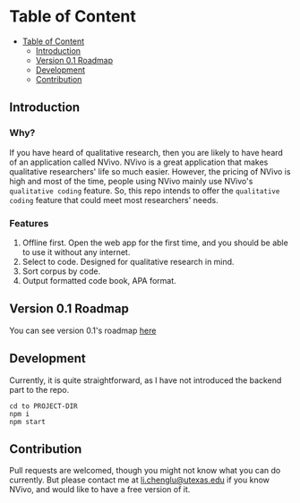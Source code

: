 # Table of Content

<!-- TOC -->

- [Table of Content](#table-of-content)
  - [Introduction](#introduction)
  - [Version 0.1 Roadmap](#version-01-roadmap)
  - [Development](#development)
  - [Contribution](#contribution)

<!-- /TOC -->

## Introduction

### Why?

If you have heard of qualitative research, then you are likely to have heard of an application called NVivo. NVivo is a great application that makes qualitative researchers' life so much easier. However, the pricing of NVivo is high and most of the time, people using NVivo mainly use NVivo's `qualitative coding` feature. So, this repo intends to offer the `qualitative coding` feature that could meet most researchers' needs.

### Features

1. Offline first. Open the web app for the first time, and you should be able to use it without any internet.
2. Select to code. Designed for qualitative research in mind.
3. Sort corpus by code.
4. Output formatted code book, APA format.

## Version 0.1 Roadmap

You can see version 0.1's roadmap [here](https://github.com/lichenglu/MVivo/issues/4)

## Development

Currently, it is quite straightforward, as I have not introduced the backend part to the repo.

```
cd to PROJECT-DIR
npm i
npm start
```

## Contribution

Pull requests are welcomed, though you might not know what you can do currently. But please contact me at li.chenglu@utexas.edu if you know NVivo, and would like to have a free version of it.
